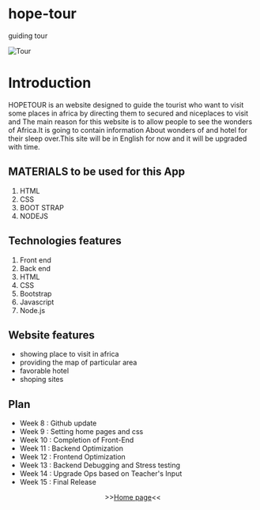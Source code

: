 # hope-tour
guiding tour
 
      
<p align="left"><img alt="Tour" src="http://www.newsofrwanda.com/wp-content/uploads/2016/09/Kivu-Lake.jpg"></p>

# Introduction
HOPETOUR is an website designed to guide the tourist who want to visit some places in africa by directing them to secured and niceplaces to visit and The main reason for this website is to allow people to see the wonders of Africa.It is going to contain information  About wonders of and hotel for their sleep over.This site will be in English for now and it will be upgraded with time.


##  MATERIALS to be used for this App
1. HTML
2. CSS
3. BOOT STRAP
4. NODEJS

## Technologies features
1. Front end
2. Back end
3. HTML
4. CSS
5. Bootstrap
6. Javascript
7. Node.js


## Website features  
* showing place to visit in africa
* providing the map of particular area
* favorable hotel
* shoping sites

## Plan 
* Week 8 : Github update 
* Week 9 : Setting home pages and css
* Week 10 : Completion of Front-End
* Week 11 : Backend Optimization
* Week 12 : Frontend Optimization
* Week 13 : Backend Debugging and Stress testing
* Week 14 : Upgrade Ops based on Teacher's  Input
* Week 15 : Final Release

<p align="center">
>><a href="https://ayiguhaye-hope-tour.glitch.me/">Home page</a><<<br>
<br>

